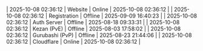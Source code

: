 | 2025-10-08 02:36:12 | Website | Online | 2025-10-08 02:36:12 |
| 2025-10-08 02:36:12 | Registration | Offline | 2025-09-09 16:40:23 |
| 2025-10-08 02:36:12 | Auth Server | Offline | 2025-08-18 09:33:31 |
| 2025-10-08 02:36:12 | Kezan (PvE) | Offline | 2025-08-03 17:58:02 |
| 2025-10-08 02:36:12 | Gurubashi (PvP) | Offline | 2025-08-23 21:44:06 |
| 2025-10-08 02:36:12 | Cloudflare | Online | 2025-10-08 02:36:12 |
